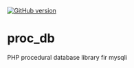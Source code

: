 [![GitHub version](https://badge.fury.io/gh/user%2Frepository.svg)](http://badge.fury.io/gh/user%2Frepository)
# proc_db
PHP procedural database library fir mysqli
